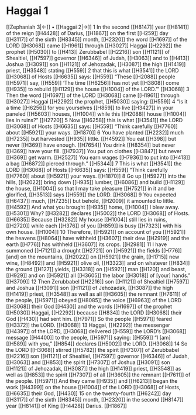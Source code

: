 # Haggai 1
[[Zephaniah 3|←]] • [[Haggai 2|→]]
1 In the second [[H8147]] year [[H8141]] of the reign [[H4428]] of Darius, [[H1867]] on the first [[H259]] day [[H3117]] of the sixth [[H8345]] month, [[H2320]] the word [[H1697]] of the LORD [[H3068]] came [[H1961]] through [[H3027]] Haggai [[H2292]] the prophet [[H5030]] to [[H413]] Zerubbabel [[H2216]] son [[H1121]] of Shealtiel, [[H7597]] governor [[H6346]] of Judah, [[H3063]] and to [[H413]] Joshua [[H3091]] son [[H1121]] of Jehozadak, [[H3087]] the high [[H1419]] priest, [[H3548]] stating [[H559]] 
2 that this is what [[H3541]] the LORD [[H3068]] of Hosts [[H6635]] says: [[H559]] “These [[H2088]] people [[H5971]] say, [[H559]] ‘The time [[H6256]] has not yet [[H3808]] come [[H935]] to rebuild [[H1129]] the house [[H1004]] of the LORD.’” [[H3068]] 
3 Then the word [[H1697]] of the LORD [[H3068]] came [[H1961]] through [[H3027]] Haggai [[H2292]] the prophet, [[H5030]] saying: [[H559]] 
4 “Is it a time [[H6256]] for you  yourselves [[H859]] to live [[H3427]] in your paneled [[H5603]] houses, [[H1004]] while this [[H2088]] house [[H1004]] lies in ruins?” [[H2720]] 
5 Now [[H6258]] this is what [[H3541]] the LORD [[H3068]] of Hosts [[H6635]] says: [[H559]] “Think carefully [[H7760]] about [[H5921]] your ways. [[H1870]] 
6 You have planted [[H2232]] much [[H7235]] but harvested [[H935]] little. [[H4592]] You eat [[H398]] but never [[H369]] have enough. [[H7654]] You drink [[H8354]] but never [[H369]] have your fill. [[H7937]] You put on clothes [[H3847]] but never [[H369]] get warm. [[H2527]] You earn wages [[H7936]] to put into [[H413]] a bag [[H6872]] pierced through.” [[H5344]] 
7 This is what [[H3541]] the LORD [[H3068]] of Hosts [[H6635]] says: [[H559]] “Think carefully [[H7760]] about [[H5921]] your ways. [[H1870]] 
8 Go up [[H5927]] into the hills, [[H2022]] bring down [[H935]] lumber, [[H6086]] and build [[H1129]] the house, [[H1004]] so that I may take pleasure [[H7521]] in it  and be glorified, [[H3513]] says [[H559]] the LORD. [[H3068]] 
9 You expected [[H6437]] much, [[H7235]] but behold, [[H2009]] it amounted to little. [[H4592]] And what you brought [[H935]] home, [[H1004]] I blew away. [[H5301]] Why? [[H3282]] declares [[H5002]] the LORD [[H3068]] of Hosts. [[H6635]] Because [[H3282]] My house [[H1004]] still lies in ruins, [[H2720]] while each [[H376]] of you [[H859]] is busy [[H7323]] with his own house. [[H1004]] 
10 Therefore, [[H5921]] on account of you [[H5921]] the heavens [[H8064]] have withheld [[H3607]] their dew [[H2919]] and the earth [[H776]] has withheld [[H3607]] its crops. [[H2981]] 
11 I have summoned [[H7121]] a drought [[H2721]] on [[H5921]] the fields [[H776]] [and] on the mountains, [[H2022]] on [[H5921]] the grain, [[H1715]] new wine, [[H8492]] and [[H5921]] olive oil, [[H3323]] and on whatever [[H834]] the ground [[H127]] yields, [[H3318]] on [[H5921]] man [[H120]] and beast, [[H929]] and on [[H5921]] all [[H3605]] the labor [[H3018]] of [your] hands.” [[H3709]] 
12 Then Zerubbabel [[H2216]] son [[H1121]] of Shealtiel [[H7597]] and Joshua [[H3091]] son [[H1121]] of Jehozadak, [[H3087]] the high [[H1419]] priest, [[H3548]] as well as all [[H3605]] the remnant [[H7611]] of the people, [[H5971]] obeyed [[H8085]] the voice [[H6963]] of the LORD [[H3068]] their God [[H430]] and the words [[H1697]] of the prophet [[H5030]] Haggai, [[H2292]] because [[H834]] the LORD [[H3068]] their God [[H430]] had sent him. [[H7971]] So the people [[H5971]] feared [[H3372]] the LORD. [[H3068]] 
13 Haggai, [[H2292]] the messenger [[H4397]] of the LORD, [[H3068]] delivered [[H559]] the LORD’s [[H3068]] message [[H4400]] to the people, [[H5971]] saying: [[H559]] “I [am] [[H589]] with you,” [[H854]] declares [[H5002]] the LORD. [[H3068]] 
14 So the LORD [[H3068]] stirred [[H5782]] the spirit [[H7307]] of Zerubbabel [[H2216]] son [[H1121]] of Shealtiel, [[H7597]] governor [[H6346]] of Judah, [[H3063]] and [[H853]] the spirit [[H7307]] of Joshua [[H3091]] son [[H1121]] of Jehozadak, [[H3087]] the high [[H1419]] priest, [[H3548]] as well as [[H853]] the spirit [[H7307]] of all [[H3605]] the remnant [[H7611]] of the people. [[H5971]] And they came [[H935]] and [[H6213]] began the work [[H4399]] on the house [[H1004]] of the LORD [[H3068]] of Hosts, [[H6635]] their God, [[H430]] 
15 on the twenty-fourth [[H6242]] day [[H3117]] of the sixth [[H8345]] month, [[H2320]] in the second [[H8147]] year [[H8141]] of King [[H4428]] Darius. [[H1867]] 
